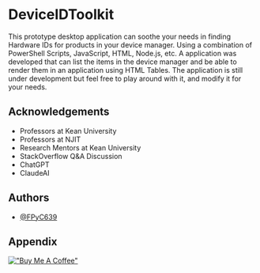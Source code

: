 
# DeviceIDToolkit

This prototype desktop application can soothe your needs in finding Hardware IDs for products in your device manager. Using a combination of PowerShell Scripts, JavaScript, HTML, Node.js, etc. A application was developed that can list the items in the device manager and be able to render them in an application using HTML Tables. The application is still under development but feel free to play around with it, and modify it for your needs.
## Acknowledgements

 - Professors at Kean University
 - Professors at NJIT
 - Research Mentors at Kean University
 - StackOverflow Q&A Discussion
 - ChatGPT
 - ClaudeAI


## Authors

- [@FPyC639](https://github.com/FPyC639)


## Appendix

[!["Buy Me A Coffee"](https://www.buymeacoffee.com/assets/img/custom_images/orange_img.png)](https://www.buymeacoffee.com/joseserra8x)
